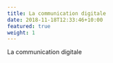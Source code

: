```yaml
---
title: La communication digitale
date: 2018-11-18T12:33:46+10:00
featured: true
weight: 1
---
```


La communication digitale
